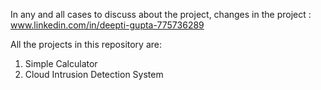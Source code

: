 In any and all cases to discuss about the project, changes in the project : www.linkedin.com/in/deepti-gupta-775736289

All the projects in this repository are:
1) Simple Calculator
2) Cloud Intrusion Detection System
